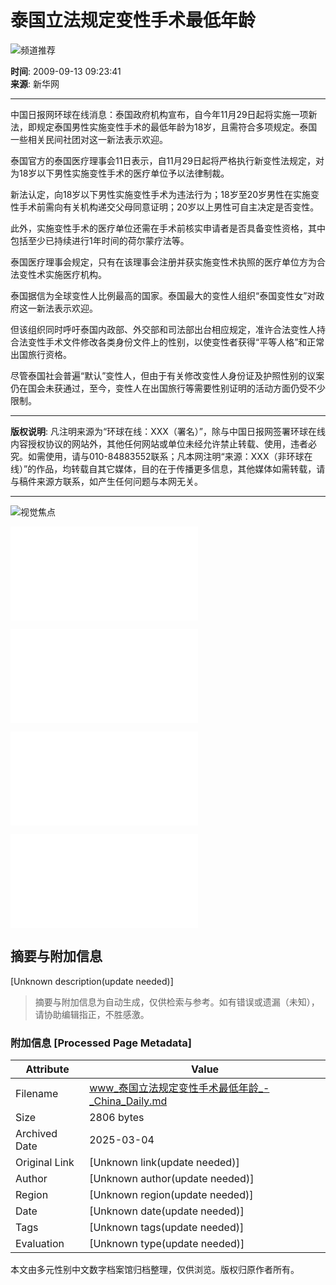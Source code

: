 # 泰国立法规定变性手术最低年龄

![频道推荐](../../../2008image_c/bgr_channel_tag_3.jpg)

**时间**: 2009-09-13 09:23:41  
**来源**: 新华网  

---

中国日报网环球在线消息：泰国政府机构宣布，自今年11月29日起将实施一项新法，即规定泰国男性实施变性手术的最低年龄为18岁，且需符合多项规定。泰国一些相关民间社团对这一新法表示欢迎。

泰国官方的泰国医疗理事会11日表示，自11月29日起将严格执行新变性法规定，对为18岁以下男性实施变性手术的医疗单位予以法律制裁。

新法认定，向18岁以下男性实施变性手术为违法行为；18岁至20岁男性在实施变性手术前需向有关机构递交父母同意证明；20岁以上男性可自主决定是否变性。

此外，实施变性手术的医疗单位还需在手术前核实申请者是否具备变性资格，其中包括至少已持续进行1年时间的荷尔蒙疗法等。

泰国医疗理事会规定，只有在该理事会注册并获实施变性术执照的医疗单位方为合法变性术实施医疗机构。

泰国据信为全球变性人比例最高的国家。泰国最大的变性人组织“泰国变性女”对政府这一新法表示欢迎。

但该组织同时呼吁泰国内政部、外交部和司法部出台相应规定，准许合法变性人持合法变性手术文件修改各类身份文件上的性别，以使变性者获得“平等人格”和正常出国旅行资格。

尽管泰国社会普遍“默认”变性人，但由于有关修改变性人身份证及护照性别的议案仍在国会未获通过，至今，变性人在出国旅行等需要性别证明的活动方面仍受不少限制。

---

**版权说明**: 凡注明来源为“环球在线：XXX（署名）”，除与中国日报网签署环球在线内容授权协议的网站外，其他任何网站或单位未经允许禁止转载、使用，违者必究。如需使用，请与010-84883552联系；凡本网注明“来源：XXX（非环球在线）”的作品，均转载自其它媒体，目的在于传播更多信息，其他媒体如需转载，请与稿件来源方联系，如产生任何问题与本网无关。

---

![视觉焦点](../../images/attachement/jpg/site1/20090911/0013729e4ad10c142d0329.jpg)

![阿富汗女警：男权社会中的奇葩](../../../hqsj/2009-09/11/content_8682860.htm)

![组图：翠鸟入水叼鱼 以摄影师精彩抓拍](../11/content_8681207.htm)

![震惊体坛10桩猝死事件](../../../hqsj/2009-09/11/content_8680132.htm)

![“2009年度天文摄影师”大赛展现宇宙奇观（图）](../../../hqsj/2009-09/10/content_8676995.htm)
<!-- tcd_original_link https://www.chinadaily.com.cn/hqbl/2009-09/13/content_8686033.htm -->


## 摘要与附加信息

<!-- tcd_abstract -->
[Unknown description(update needed)]
<!-- tcd_abstract_end -->

> 摘要与附加信息为自动生成，仅供检索与参考。如有错误或遗漏（未知），请协助编辑指正，不胜感激。

### 附加信息 [Processed Page Metadata]

| Attribute       | Value                                  |
|-----------------|----------------------------------------|
| Filename        | www_泰国立法规定变性手术最低年龄_-_China_Daily.md                             |
| Size            | 2806 bytes                           |
| Archived Date   | 2025-03-04                             |
| Original Link   | [Unknown link(update needed)]                       |
| Author          | [Unknown author(update needed)]                               |
| Region          | [Unknown region(update needed)]                               |
| Date            | [Unknown date(update needed)]                                 |
| Tags            | [Unknown tags(update needed)]                                 |
| Evaluation            | [Unknown type(update needed)]                                 |
<!-- tcd_table_end -->

本文由多元性别中文数字档案馆归档整理，仅供浏览。版权归原作者所有。
